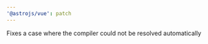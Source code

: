 ```yaml
---
'@astrojs/vue': patch
---
```


Fixes a case where the compiler could not be resolved automatically 
